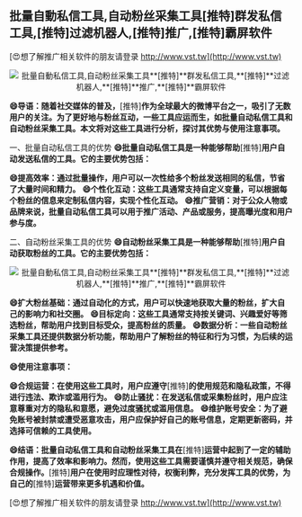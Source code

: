 ## **批量自動私信工具,自动粉丝采集工具**[推特]**群发私信工具,**[推特]**过滤机器人,**[推特]**推广,**[推特]**霸屏软件**

[😍想了解推广相关软件的朋友请登录 http://www.vst.tw](http://www.vst.tw)

 <center><img src="https://vst.tw/MP4/tuiguang/png/8.png" alt="批量自動私信工具,自动粉丝采集工具**[推特]**群发私信工具,**[推特]**过滤机器人,**[推特]**推广,**[推特]**霸屏软件"></center>

**😄导语：随着社交媒体的普及，**[推特]**作为全球最大的微博平台之一，吸引了无数用户的关注。为了更好地与粉丝互动，一些工具应运而生，如批量自动私信工具和自动粉丝采集工具。本文将对这些工具进行分析，探讨其优势与使用注意事项。**

一、批量自动私信工具的优势
**😄批量自动私信工具是一种能够帮助**[推特]**用户自动发送私信的工具。它的主要优势包括：**

**😄提高效率：通过批量操作，用户可以一次性给多个粉丝发送相同的私信，节省了大量时间和精力。**
**😄个性化互动：这些工具通常支持自定义变量，可以根据每个粉丝的信息来定制私信内容，实现个性化互动。**
**😄推广营销：对于公众人物或品牌来说，批量自动私信工具可以用于推广活动、产品或服务，提高曝光度和用户参与度。**

二、自动粉丝采集工具的优势
**😄自动粉丝采集工具是一种能够帮助**[推特]**用户自动获取粉丝的工具。它的主要优势包括：**

 <center><img src="https://vst.tw/MP4/tuiguang/png/5.png" alt="批量自動私信工具,自动粉丝采集工具**[推特]**群发私信工具,**[推特]**过滤机器人,**[推特]**推广,**[推特]**霸屏软件"></center>

**😄扩大粉丝基础：通过自动化的方式，用户可以快速地获取大量的粉丝，扩大自己的影响力和社交圈。**
**😄目标定向：这些工具通常支持按关键词、兴趣爱好等筛选粉丝，帮助用户找到目标受众，提高粉丝的质量。**
**😄数据分析：一些自动粉丝采集工具还提供数据分析功能，帮助用户了解粉丝的特征和行为习惯，为后续的运营决策提供参考。**

**😄使用注意事项：**

**😄合规运营：在使用这些工具时，用户应遵守**[推特]**的使用规范和隐私政策，不得进行违法、欺诈或滥用行为。**
**😄防止骚扰：在发送私信或采集粉丝时，用户应注意尊重对方的隐私和意愿，避免过度骚扰或滥用信息。**
**😄维护账号安全：为了避免账号被封禁或遭受恶意攻击，用户应保护好自己的账号信息，定期更新密码，并选择可信赖的工具使用。**

**😄结语：批量自动私信工具和自动粉丝采集工具在**[推特]**运营中起到了一定的辅助作用，提高了效率和影响力。然而，使用这些工具需要谨慎并遵守相关规范，确保合规操作。**[推特]**用户在使用时应理性对待，权衡利弊，充分发挥工具的优势，为自己的**[推特]**运营带来更多机遇和价值。**

[😍想了解推广相关软件的朋友请登录 http://www.vst.tw](http://www.vst.tw)



